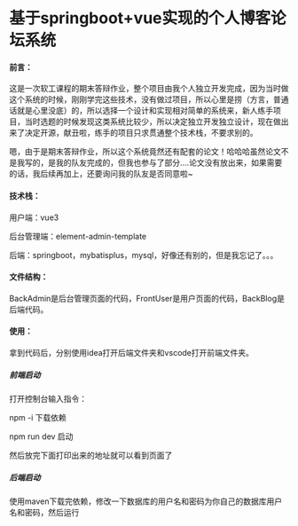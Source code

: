 # 基于springboot+vue实现的个人博客论坛系统

#### 前言：

这是一次软工课程的期末答辩作业，整个项目由我个人独立开发完成，因为当时做这个系统的时候，刚刚学完这些技术，没有做过项目，所以心里是捞（方言，普通话就是心里没底）的，所以选择一个设计和实现相对简单的系统来，新人练手项目，当时选题的时候发现这类系统比较少，所以决定独立开发独立设计，现在做出来了决定开源，献丑啦，练手的项目只求贯通整个技术栈，不要求别的。

嗯，由于是期末答辩作业，所以这个系统竟然还有配套的论文！哈哈哈虽然论文不是我写的，是我的队友完成的，但我也参与了部分....论文没有放出来，如果需要的话，我后续再加上，还要询问我的队友是否同意啦~

#### 技术栈：

用户端：vue3

后台管理端：element-admin-template

后端：springboot，mybatisplus，mysql，好像还有别的，但是我忘记了。。。

#### 文件结构：

BackAdmin是后台管理页面的代码，FrontUser是用户页面的代码，BackBlog是后端代码。

#### 使用：

拿到代码后，分别使用idea打开后端文件夹和vscode打开前端文件夹。

##### 前端启动

打开控制台输入指令：

npm -i  下载依赖 

npm run dev 启动

然后放完下面打印出来的地址就可以看到页面了

##### 后端启动

使用maven下载完依赖，修改一下数据库的用户名和密码为你自己的数据库用户名和密码，然后运行